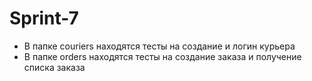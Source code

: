 # Sprint-7
* В папке couriers находятся тесты на создание и логин курьера
* В папке orders находятся тесты на создание заказа и получение списка заказа
